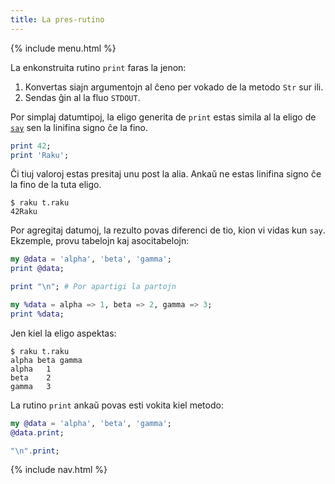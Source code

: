 ```yaml
---
title: La pres-rutino
---
```


{% include menu.html %}

La enkonstruita rutino `print` faras la jenon:

1. Konvertas siajn argumentojn al ĉeno per vokado de la metodo `Str` sur ili.
1. Sendas ĝin al la fluo `STDOUT`.

Por simplaj datumtipoj, la eligo generita de `print` estas simila al la eligo de [`say`](../say) sen la linifina signo ĉe la fino.

```raku
print 42;
print 'Raku';
```

Ĉi tiuj valoroj estas presitaj unu post la alia. Ankaŭ ne estas linifina signo ĉe la fino de la tuta eligo.

```console
$ raku t.raku
42Raku
```

Por agregitaj datumoj, la rezulto povas diferenci de tio, kion vi vidas kun `say`. Ekzemple, provu tabelojn kaj asocitabelojn:

```raku
my @data = 'alpha', 'beta', 'gamma';
print @data;

print "\n"; # Por apartigi la partojn

my %data = alpha => 1, beta => 2, gamma => 3;
print %data;
```

Jen kiel la eligo aspektas:

```console
$ raku t.raku
alpha beta gamma
alpha	1
beta	2
gamma	3
```

La rutino `print` ankaŭ povas esti vokita kiel metodo:

```raku
my @data = 'alpha', 'beta', 'gamma';
@data.print;

"\n".print;
```

{% include nav.html %}